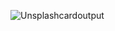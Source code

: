 
![Unsplashcardoutput](https://github.com/krupesh788/unspapi-/assets/71176180/72e2baa5-bf5d-4988-b5ec-28d11db66131)
